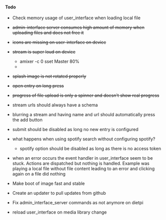 #### Todo

- Check memory usage of user_interface when loading local file
- ~~admin-interface server consumes high amount of memory when uploading files and does not free it~~
- ~~icons are missing on user-interface on device~~
- ~~stream is super loud on device~~
    - amixer -c 0 sset Master 80%
    -
- ~~splash image is not rotated properly~~
- ~~open entry on long press~~

- ~~progress of file upload is only a spinner and doesn't show real progress~~
- stream urls should always have a schema
- blurring a stream and having name and url should automatically press the add button
- submit should be disabled as long no new entry is configured

- what happens when using spotify search without configuring spotify?
    - spotify option should be disabled as long as there is no access token
- when an error occurs the event handler in user_interface seem to be stuck. Actions are dispatched but nothing is handled. Example was playing a local file
  without file content leading to an error and clicking again on a file did nothing
- Make boot of image fast and stable
- Create an updater to pull updates from github
- Fix admin_interface_server commands as not anymore on dietpi
- reload user_interface on media library change